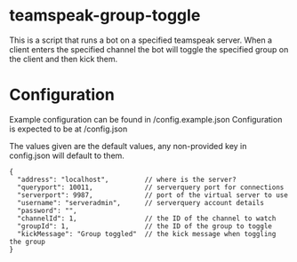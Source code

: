 teamspeak-group-toggle
======================

This is a script that runs a bot on a specified teamspeak server. When a client enters the specified channel the bot
will toggle the specified group on the client and then kick them.

# Configuration

Example configuration can be found in /config.example.json Configuration is expected to be at /config.json

The values given are the default values, any non-provided key in config.json will default to them.

    {
      "address": "localhost",         // where is the server?
      "queryport": 10011,             // serverquery port for connections
      "serverport": 9987,             // port of the virtual server to use
      "username": "serveradmin",      // serverquery account details
      "password": "",
      "channelId": 1,                 // the ID of the channel to watch
      "groupId": 1,                   // the ID of the group to toggle
      "kickMessage": "Group toggled"  // the kick message when toggling the group
    }